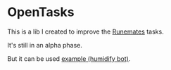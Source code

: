 # OpenTasks
This is a lib I created to improve the [Runemates](https://www.runemate.com/) tasks.

It's still in an alpha phase.

But it can be used [example  (humidify bot)](https://www.runemate.com/botstore/search/Rain+Maker).
